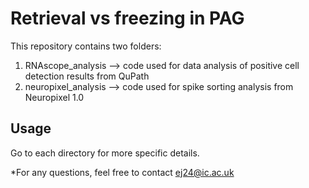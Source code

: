 # Retrieval vs freezing in PAG

This repository contains two folders: 
1) RNAscope_analysis --> code used for data analysis of positive cell detection results from QuPath
2) neuropixel_analysis --> code used for spike sorting analysis from Neuropixel 1.0

## Usage

Go to each directory for more specific details.

*For any questions, feel free to contact ej24@ic.ac.uk
	